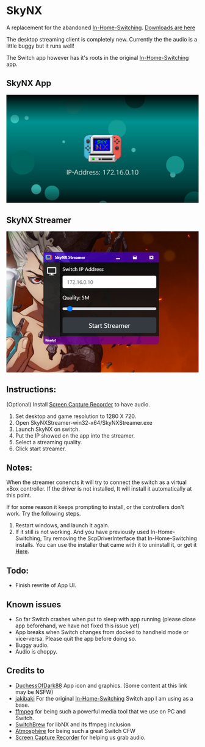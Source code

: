 # SkyNX
A replacement for the abandoned [In-Home-Switching](https://github.com/jakibaki/In-Home-Switching/blob/master/README.md).
[Downloads are here](https://github.com/DevL0rd/SkyNX/releases)

The desktop streaming client is completely new. Currently the the audio is a little buggy but it runs well!

The Switch app however has it's roots in the original [In-Home-Switching](https://github.com/jakibaki/In-Home-Switching/blob/master/README.md) app.

## SkyNX App
![SkyNX App](Screenshots/App.jpg "SkyNX App")

## SkyNX Streamer
![SkyNX Streamer](Screenshots/Streamer.png "SkyNX Streamer")

## Instructions:
(Optional) Install [Screen Capture Recorder](https://github.com/rdp/screen-capture-recorder-to-video-windows-free/releases) to have audio.
1. Set desktop and game resolution to 1280 X 720.
2. Open SkyNXStreamer-win32-x64/SkyNXStreamer.exe
3. Launch SkyNX on switch.
4. Put the IP showed on the app into the streamer.
5. Select a streaming quality.
6. Click start streamer.

## Notes:
When the streamer conencts it will try to connect the switch as a virtual xBox controller. If the driver is not installed, It will install it automatically at this point.

If for some reason it keeps prompting to install, or the controllers don't work. Try the following steps.

1. Restart windows, and launch it again.
2. If it still is not working. And you have previously used In-Home-Switching, Try removing the ScpDriverInterface that In-Home-Switching installs. You can use the installer that came with it to uninstall it, or get it [Here](https://github.com/mogzol/ScpDriverInterface/releases/download/1.1/ScpDriverInterface_v1.1.zip).

## Todo:
  * Finish rewrite of App UI.

## Known issues
  * So far Switch crashes when put to sleep with app running (please close app beforehand, we have not fixed this issue yet)
  * App breaks when Switch changes from docked to handheld mode or vice-versa. Please quit the app before doing so.
  * Buggy audio.
  * Audio is choppy.

## Credits to
* [DuchessOfDark88](https://twitter.com/DuchessOfDark88) App icon and graphics. (Some content at this link may be NSFW)
* [jakibaki](https://github.com/jakibaki) For the original [In-Home-Switching](https://github.com/jakibaki/In-Home-Switching/blob/master/README.md) Switch app I am using as a base.
* [ffmpeg](https://www.ffmpeg.org/) for being such a powerful media tool that we use on PC and Switch.
* [SwitchBrew](https://switchbrew.org/) for libNX and its ffmpeg inclusion
* [Atmosphère](https://github.com/Atmosphere-NX/Atmosphere) for being such a great Switch CFW
* [Screen Capture Recorder](https://github.com/rdp/screen-capture-recorder-to-video-windows-free) for helping us grab audio.
